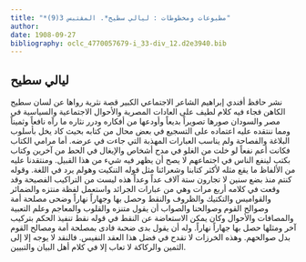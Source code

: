 ```yaml
---
title: "*مطبوعات ومخطوطات : ليالي سطيح*. المقتبس 3(9)"
author: 
date: 1908-09-27
bibliography: oclc_4770057679-i_33-div_12.d2e3940.bib
---
```




##  ليالي سطيح 


 نشر  حافظ  أفندي  إبراهيم  الشاعر الاجتماعي الكبير قصة نثرية رواها عن لسان سطيح الكاهن فجاء فيه كلام لطيف على العادات المصرية والأحوال الاجتماعية والسياسية في مصر والسودان صورها تصويراً بديعاً وأودعها من أفكاره ودرر نثاره ما رآه نافعاً وثميناً ومما ننتقده عليه اعتماده على التسجيع في بعض محال من كتابه بحيث كاد يخل بأسلوب البلاغة والفصاحة ولم يناسب العبارات المهذبة التي جاءت في عرضه. أما مرامي الكتاب فكانت أعم نفعاً لو خلت من الغلو في مدح أشخاص والإيغال في الحط من آخرين وكتاب بكتب لينفع الناس في اجتماعهم لا يصح أن يظهر فيه شيء من هذا القبيل. ومنتقدنا عليه من الألفاظ ما يقع مثله لأكثر كتابنا وشعرائنا مثل قوله التنكيت وهولم يرد في اللغة. وقوله كنتم منذ بضع سنين لا تجارون  ستة آلاف  عداً وعداً هذه ليست من التراكيب الفصيحة وقد وقعت في كلامه  أربع  مرات وهي من عبارات الجرائد واستعمل لفظة منتزه والضمائر والقواميس والتكتيك والظروف والنقط وحصل بها وجهاراً نهاراً وضحى مصلحة أمة وصوالح القوم وصوالحنا والصواب أن يقول متنزه والقلوب والمعاجم وعلم التعبية والمصافات والأحوال وكان يمكن الاستعاضة عن النقط في قوله نقط تنفيذ الحكم بتركيب آخر ومثلها حصل بها جهاراً نهاراً. وله أن يقول بدى ضحىة فادى بمصلحة أمة ومصالح القوم بدل صوالحهم. وهذه الخرزات لا تقدح في فضل هذا العقد النفيس. فالنقد لا يوجه إلا إلى الثمين والركاكة لا تعاب إلا في كلام أهل البيان والتبيين. 
